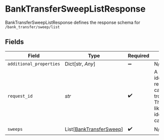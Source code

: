 # BankTransferSweepListResponse

BankTransferSweepListResponse defines the response schema for `/bank_transfer/sweep/list`


## Fields

| Field                                                                                                                                       | Type                                                                                                                                        | Required                                                                                                                                    | Description                                                                                                                                 |
| ------------------------------------------------------------------------------------------------------------------------------------------- | ------------------------------------------------------------------------------------------------------------------------------------------- | ------------------------------------------------------------------------------------------------------------------------------------------- | ------------------------------------------------------------------------------------------------------------------------------------------- |
| `additional_properties`                                                                                                                     | Dict[str, *Any*]                                                                                                                            | :heavy_minus_sign:                                                                                                                          | N/A                                                                                                                                         |
| `request_id`                                                                                                                                | *str*                                                                                                                                       | :heavy_check_mark:                                                                                                                          | A unique identifier for the request, which can be used for troubleshooting. This identifier, like all Plaid identifiers, is case sensitive. |
| `sweeps`                                                                                                                                    | List[[BankTransferSweep](../../models/shared/banktransfersweep.md)]                                                                         | :heavy_check_mark:                                                                                                                          | N/A                                                                                                                                         |